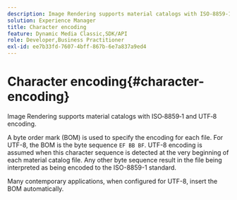 ```yaml
---
description: Image Rendering supports material catalogs with ISO‑8859‑1 and UTF‑8 encoding.
solution: Experience Manager
title: Character encoding
feature: Dynamic Media Classic,SDK/API
role: Developer,Business Practitioner
exl-id: ee7b33fd-7607-4bff-867b-6e7a837a9ed4
---
```

# Character encoding{#character-encoding}

Image Rendering supports material catalogs with ISO‑8859‑1 and UTF‑8 encoding.

A byte order mark (BOM) is used to specify the encoding for each file. For UTF-8, the BOM is the byte sequence `EF BB BF`. UTF-8 encoding is assumed when this character sequence is detected at the very beginning of each material catalog file. Any other byte sequence result in the file being interpreted as being encoded to the ISO-8859-1 standard.

Many contemporary applications, when configured for UTF-8, insert the BOM automatically.
